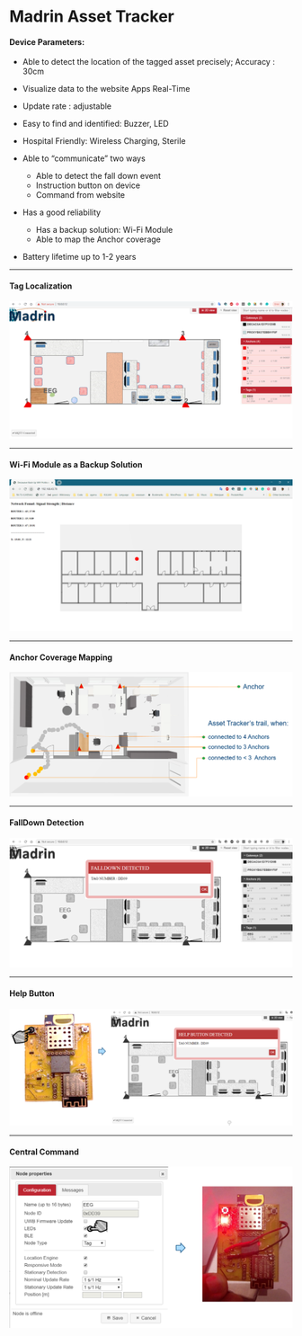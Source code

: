 # Madrin Asset Tracker

#### Device Parameters:

- Able to detect the location of the tagged asset precisely; Accuracy  : 30cm
- Visualize data to the website Apps Real-Time
- Update rate : adjustable
- Easy to find and identified: Buzzer, LED
- Hospital Friendly: Wireless Charging, Sterile

- Able to “communicate” two ways
  - Able to detect the fall down event
  - Instruction button on device
  - Command from website   

- Has a good reliability
  - Has a backup solution: Wi-Fi Module
  - Able to map the Anchor coverage
- Battery lifetime up to 1-2 years

------

#### Tag Localization

![](https://github.com/FebbyMadrin/madrinAssetTracker/blob/master/img/readme/TagLocalitzation.png)

------

#### Wi-Fi Module as a Backup Solution

![](https://github.com/FebbyMadrin/madrinAssetTracker/blob/master/img/readme/Wi-Fi%20Module.png)

------

#### Anchor Coverage Mapping

![](https://github.com/FebbyMadrin/madrinAssetTracker/blob/master/img/readme/Anchor%20Coverage%20Mapping.png)

------

#### FallDown Detection

![](https://github.com/FebbyMadrin/madrinAssetTracker/blob/master/img/readme/FallDown%20Detection.png)

------

#### Help Button

![](https://github.com/FebbyMadrin/madrinAssetTracker/blob/master/img/readme/Help%20Button.png)

------

#### Central Command

![](https://github.com/FebbyMadrin/madrinAssetTracker/blob/master/img/readme/Central%20Command.png)